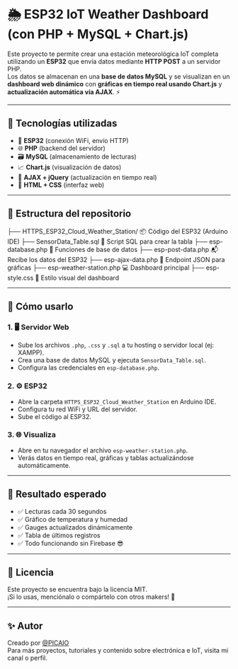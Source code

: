 # 🌦️ ESP32 IoT Weather Dashboard (con PHP + MySQL + Chart.js)

Este proyecto te permite crear una estación meteorológica IoT completa utilizando un **ESP32** que envía datos mediante **HTTP POST** a un servidor PHP.  
Los datos se almacenan en una **base de datos MySQL** y se visualizan en un **dashboard web dinámico** con **gráficas en tiempo real usando Chart.js** y **actualización automática vía AJAX**. ⚡

---

## 🧰 Tecnologías utilizadas

- 📡 **ESP32** (conexión WiFi, envío HTTP)
- 🌐 **PHP** (backend del servidor)
- 🗃️ **MySQL** (almacenamiento de lecturas)
- 📈 **Chart.js** (visualización de datos)
- 🔄 **AJAX + jQuery** (actualización en tiempo real)
- 🎨 **HTML + CSS** (interfaz web)

---

## 📁 Estructura del repositorio

├── HTTPS_ESP32_Cloud_Weather_Station/ 📦 Código del ESP32 (Arduino IDE)
├── SensorData_Table.sql 🧩 Script SQL para crear la tabla
├── esp-database.php 🧠 Funciones de base de datos
├── esp-post-data.php 📬 Recibe los datos del ESP32
├── esp-ajax-data.php 🔄 Endpoint JSON para gráficas
├── esp-weather-station.php 💻 Dashboard principal
├── esp-style.css 🎨 Estilo visual del dashboard


---

## 🔧 Cómo usarlo

### 1. 🖥️ Servidor Web
- Sube los archivos `.php`, `.css` y `.sql` a tu hosting o servidor local (ej: XAMPP).
- Crea una base de datos MySQL y ejecuta `SensorData_Table.sql`.
- Configura las credenciales en `esp-database.php`.

### 2. ⚙️ ESP32
- Abre la carpeta `HTTPS_ESP32_Cloud_Weather_Station` en Arduino IDE.
- Configura tu red WiFi y URL del servidor.
- Sube el código al ESP32.

### 3. 🌐 Visualiza
- Abre en tu navegador el archivo `esp-weather-station.php`.
- Verás datos en tiempo real, gráficas y tablas actualizándose automáticamente.

---

## 🧪 Resultado esperado

- ✅ Lecturas cada 30 segundos
- ✅ Gráfico de temperatura y humedad
- ✅ Gauges actualizados dinámicamente
- ✅ Tabla de últimos registros
- ✅ Todo funcionando sin Firebase 😎

---

## 📜 Licencia

Este proyecto se encuentra bajo la licencia MIT.  
¡Si lo usas, menciónalo o compártelo con otros makers! 🤝

---

## ✨ Autor

Creado por [@PICAIO](https://github.com/picaio)  
Para más proyectos, tutoriales y contenido sobre electrónica e IoT, visita mi canal o perfil.

